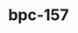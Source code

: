 ---
title: bpc-157
popular_name: bpc-157
developmental_codes: ["BPC-157"]
street_names: ["Body Protection Compound", "BPC"]
product_names: ["BPC-157 Peptide", "Body Protection Compound"]
description: "Research compound: bpc-157. Please refer to research links for detailed information."
short_description: "Research compound known for accelerated tissue healing, gut health support, and powerful anti-inflammatory effects for recovery."
benefits: ["Accelerated tissue healing and repair", "Improved gut health and digestive function", "Enhanced joint and tendon recovery", "Powerful anti-inflammatory effects", "Reduced muscle soreness and recovery time", "Improved blood vessel formation"]
dosage_levels: ["Beginner: 200-300mcg daily (subcutaneous)", "Intermediate: 300-500mcg daily (subcutaneous)", "Advanced: 500-1000mcg daily (subcutaneous)", "Injury recovery: 500-1000mcg daily for 4-8 weeks"]
research: ["Wikipedia: https://en.wikipedia.org/wiki/BPC-157", "PubMed: https://pubmed.ncbi.nlm.nih.gov/?term=BPC-157", "Clinical Trials: https://clinicaltrials.gov/search?term=BPC-157", "PubMed Study: https://pubmed.ncbi.nlm.nih.gov/40789979/", "PubMed Study: https://pubmed.ncbi.nlm.nih.gov/40759852/"]
tags: ["healing", "recovery", "subcutaneous"]
affiliate_links: []
is_natty: false
created_at: 2025-10-17T08:25:41.099Z
last_updated_at: 2025-10-18T04:44:44.275Z
---